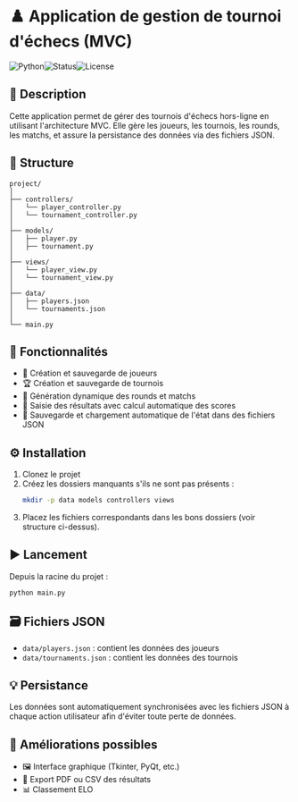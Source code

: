 # ♟️ Application de gestion de tournoi d'échecs (MVC)

![Python](https://img.shields.io/badge/Python-3.8%2B-blue?logo=python)![Status](https://img.shields.io/badge/statut-en%20cours-yellow)![License](https://img.shields.io/badge/Licence-MIT-green)

## 📝 Description

Cette application permet de gérer des tournois d'échecs hors-ligne en utilisant l'architecture MVC. Elle gère les joueurs, les tournois, les rounds, les matchs, et assure la persistance des données via des fichiers JSON.

## 📁 Structure

```
project/
│
├── controllers/
│   └── player_controller.py
│   └── tournament_controller.py
│
├── models/
│   ├── player.py
│   ├── tournament.py
│
├── views/
│   └── player_view.py
│   └── tournament_view.py
│
├── data/
│   ├── players.json
│   └── tournaments.json
│
└── main.py
```

## 🎯 Fonctionnalités

* 👤 Création et sauvegarde de joueurs
* 🏆 Création et sauvegarde de tournois
* 🔄 Génération dynamique des rounds et matchs
* 🧮 Saisie des résultats avec calcul automatique des scores
* 💾 Sauvegarde et chargement automatique de l'état dans des fichiers JSON

## ⚙️ Installation

1. Clonez le projet
2. Créez les dossiers manquants s'ils ne sont pas présents :
   ```bash
   mkdir -p data models controllers views
   ```
3. Placez les fichiers correspondants dans les bons dossiers (voir structure ci-dessus).

## ▶️ Lancement

Depuis la racine du projet :

```bash
python main.py
```

## 🗃️ Fichiers JSON

* `data/players.json` : contient les données des joueurs
* `data/tournaments.json` : contient les données des tournois

## 💡 Persistance

Les données sont automatiquement synchronisées avec les fichiers JSON à chaque action utilisateur afin d'éviter toute perte de données.

## 🚀 Améliorations possibles

* 🖼️ Interface graphique (Tkinter, PyQt, etc.)
* 📄 Export PDF ou CSV des résultats
* 📊 Classement ELO
